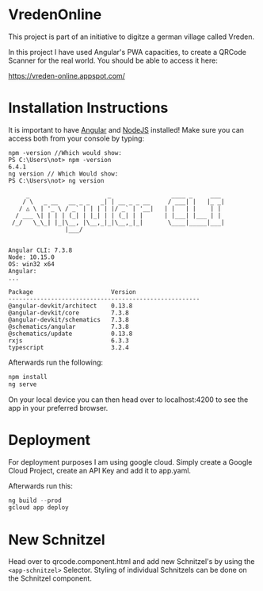 # VredenOnline

This project is part of an initiative to digitze a german village called Vreden.

In this project I have used Angular's PWA capacities, to create a QRCode Scanner for the real world. You should be able to access it here:

https://vreden-online.appspot.com/

# Installation Instructions

It is important to have [Angular](https://angular.io/guide/setup-local) and [NodeJS]("https://nodejs.org/en/download/") installed! Make sure you can access both from your console by typing:

```
npm -version //Which would show:
PS C:\Users\not> npm -version
6.4.1
ng version // Which Would show:
PS C:\Users\not> ng version

     _                      _                 ____ _     ___
    / \   _ __   __ _ _   _| | __ _ _ __     / ___| |   |_ _|
   / △ \ | '_ \ / _` | | | | |/ _` | '__|   | |   | |    | |
  / ___ \| | | | (_| | |_| | | (_| | |      | |___| |___ | |
 /_/   \_\_| |_|\__, |\__,_|_|\__,_|_|       \____|_____|___|
                |___/


Angular CLI: 7.3.8
Node: 10.15.0
OS: win32 x64
Angular:
...

Package                      Version
------------------------------------------------------
@angular-devkit/architect    0.13.8
@angular-devkit/core         7.3.8
@angular-devkit/schematics   7.3.8
@schematics/angular          7.3.8
@schematics/update           0.13.8
rxjs                         6.3.3
typescript                   3.2.4
```

Afterwards run the following:
```javascript
npm install
ng serve
```

On your local device you can then head over to localhost:4200 to see the app in your preferred browser. 

# Deployment

For deployment purposes I am using google cloud. Simply create a Google Cloud Project, create an API Key and add it to app.yaml.

Afterwards run this:
```javascript
ng build --prod
gcloud app deploy
```

# New Schnitzel

Head over to qrcode.component.html and add new Schnitzel's by using the ```<app-schnitzel>``` Selector. Styling of individual Schnitzels can be done on the Schnitzel component.

